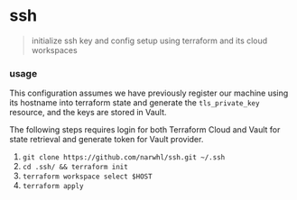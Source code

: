 # ssh

> initialize ssh key and config setup using terraform and its cloud workspaces

### usage

This configuration assumes we have previously register our machine using its hostname into terraform state and generate the `tls_private_key` resource, and the keys are stored in Vault. 

The following steps requires login for both Terraform Cloud and Vault for state retrieval and generate token for Vault provider.

1. `git clone https://github.com/narwhl/ssh.git ~/.ssh`
2. `cd .ssh/ && terraform init`
3. `terraform workspace select $HOST`
4. `terraform apply`
